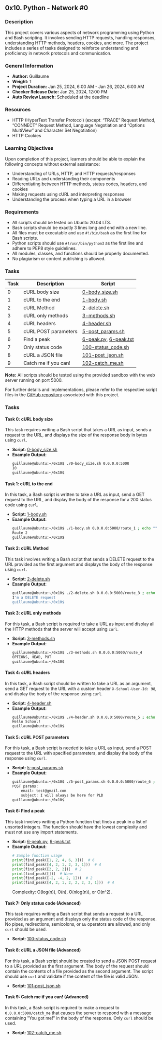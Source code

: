 ## 0x10. Python - Network #0

### Description

This project covers various aspects of network programming using Python and Bash scripting. It involves sending HTTP requests, handling responses, understanding HTTP methods, headers, cookies, and more. The project includes a series of tasks designed to reinforce understanding and proficiency in network protocols and communication.

### General Information

- **Author:** Guillaume
- **Weight:** 1
- **Project Duration:** Jan 25, 2024, 6:00 AM - Jan 26, 2024, 6:00 AM
- **Checker Release Date:** Jan 25, 2024, 12:00 PM
- **Auto Review Launch:** Scheduled at the deadline

### Resources

- HTTP (HyperText Transfer Protocol) (except: “TRACE” Request Method, “CONNECT” Request Method, Language Negotiation and “Options MultiView” and Character Set Negotiation)
- HTTP Cookies

### Learning Objectives

Upon completion of this project, learners should be able to explain the following concepts without external assistance:

- Understanding of URLs, HTTP, and HTTP requests/responses
- Reading URLs and understanding their components
- Differentiating between HTTP methods, status codes, headers, and cookies
- Making requests using cURL and interpreting responses
- Understanding the process when typing a URL in a browser

### Requirements

- All scripts should be tested on Ubuntu 20.04 LTS.
- Bash scripts should be exactly 3 lines long and end with a new line.
- All files must be executable and use `#!/bin/bash` as the first line for Bash scripts.
- Python scripts should use `#!/usr/bin/python3` as the first line and adhere to PEP8 style guidelines.
- All modules, classes, and functions should be properly documented.
- No plagiarism or content publishing is allowed.

### Tasks

| Task | Description | Script |
| ---- | ----------- | ------ |
| 0 | cURL body size | [0-body_size.sh](https://github.com/alx-higher_level_programming/0x10-python-network_0/0-body_size.sh) |
| 1 | cURL to the end | [1-body.sh](https://github.com/Desire-2/alx-higher_level_programming/0x10-python-network_0/1-body.sh) |
| 2 | cURL Method | [2-delete.sh](https://github.com/Desire-2/alx-higher_level_programming/0x10-python-network_0/2-delete.sh) |
| 3 | cURL only methods | [3-methods.sh](https://github.com/Desire-2/alx-higher_level_programming/0x10-python-network_0/3-methods.sh) |
| 4 | cURL headers | [4-header.sh](https://github.com/Desire-2/alx-higher_level_programming/0x10-python-network_0/4-header.sh) |
| 5 | cURL POST parameters | [5-post_params.sh](https://github.com/Desire-2/alx-higher_level_programming/0x10-python-network_0/5-post_params.sh) |
| 6 | Find a peak | [6-peak.py](https://github.com/Desire-2/alx-higher_level_programming/0x10-python-network_0/6-peak.py), [6-peak.txt](https://github.com/Desire-2/alx-higher_level_programming/0x10-python-network_0/6-peak.txt) |
| 7 | Only status code | [100-status_code.sh](https://github.com/Desire-2/alx-higher_level_programming/0x10-python-network_0/100-status_code.sh) |
| 8 | cURL a JSON file | [101-post_json.sh](https://github.com/Desire-2/alx-higher_level_programming/0x10-python-network_0/101-post_json.sh) |
| 9 | Catch me if you can! | [102-catch_me.sh](https://github.com/Desire-2/alx-higher_level_programming/0x10-python-network_0/102-catch_me.sh) |

**Note:** All scripts should be tested using the provided sandbox with the web server running on port 5000.

For further details and implementations, please refer to the respective script files in the [GitHub repository](https://github.com/Desire-2/alx-higher_level_programming/0x10-python-network_0) associated with this project.


### Tasks

#### Task 0: cURL body size

This task requires writing a Bash script that takes a URL as input, sends a request to the URL, and displays the size of the response body in bytes using `curl`.

- **Script**: [0-body_size.sh](https://github.com/alx-higher_level_programming/0x10-python-network_0/0-body_size.sh)
- **Example Output**:
  ```bash
  guillaume@ubuntu:~/0x10$ ./0-body_size.sh 0.0.0.0:5000
  10
  guillaume@ubuntu:~/0x10$
  ```

#### Task 1: cURL to the end

In this task, a Bash script is written to take a URL as input, send a GET request to the URL, and display the body of the response for a 200 status code using `curl`.

- **Script**: [1-body.sh](https://github.com/alx-higher_level_programming/0x10-python-network_0/1-body.sh)
- **Example Output**:
  ```bash
  guillaume@ubuntu:~/0x10$ ./1-body.sh 0.0.0.0:5000/route_1 ; echo ""
  Route 2
  guillaume@ubuntu:~/0x10$
  ```

#### Task 2: cURL Method

This task involves writing a Bash script that sends a DELETE request to the URL provided as the first argument and displays the body of the response using `curl`.

- **Script**: [2-delete.sh](https://github.com/alx-higher_level_programming/0x10-python-network_0/2-delete.sh)
- **Example Output**:
  ```bash
  guillaume@ubuntu:~/0x10$ ./2-delete.sh 0.0.0.0:5000/route_3 ; echo ""
  I'm a DELETE request
  guillaume@ubuntu:~/0x10$
  ```

#### Task 3: cURL only methods

For this task, a Bash script is required to take a URL as input and display all the HTTP methods that the server will accept using `curl`.

- **Script**: [3-methods.sh](https://github.com/alx-higher_level_programming/0x10-python-network_0/3-methods.sh)
- **Example Output**:
  ```bash
  guillaume@ubuntu:~/0x10$ ./3-methods.sh 0.0.0.0:5000/route_4
  OPTIONS, HEAD, PUT
  guillaume@ubuntu:~/0x10$
  ```

#### Task 4: cURL headers

In this task, a Bash script should be written to take a URL as an argument, send a GET request to the URL with a custom header `X-School-User-Id: 98`, and display the body of the response using `curl`.

- **Script**: [4-header.sh](https://github.com/alx-higher_level_programming/0x10-python-network_0/4-header.sh)
- **Example Output**:
  ```bash
  guillaume@ubuntu:~/0x10$ ./4-header.sh 0.0.0.0:5000/route_5 ; echo ""
  Hello School!
  guillaume@ubuntu:~/0x10$
  ```

#### Task 5: cURL POST parameters

For this task, a Bash script is needed to take a URL as input, send a POST request to the URL with specified parameters, and display the body of the response using `curl`.

- **Script**: [5-post_params.sh](https://github.com/alx-higher_level_programming/0x10-python-network_0/5-post_params.sh)
- **Example Output**:
  ```bash
  guillaume@ubuntu:~/0x10$ ./5-post_params.sh 0.0.0.0:5000/route_6 ; echo ""
  POST params:
      email: test@gmail.com
      subject: I will always be here for PLD
  guillaume@ubuntu:~/0x10$
  ```

#### Task 6: Find a peak

This task involves writing a Python function that finds a peak in a list of unsorted integers. The function should have the lowest complexity and must not use any import statements.

- **Script**: [6-peak.py](https://github.com/alx-higher_level_programming/0x10-python-network_0/6-peak.py), [6-peak.txt](https://github.com/alx-higher_level_programming/0x10-python-network_0/6-peak.txt)
- **Example Output**:
  ```python
  # Sample function usage
  print(find_peak([1, 2, 4, 6, 3]))  # 6
  print(find_peak([4, 2, 1, 2, 3, 1]))  # 4
  print(find_peak([2, 2, 2]))  # 2
  print(find_peak([]))  # None
  print(find_peak([-2, -4, 2, 1]))  # 2
  print(find_peak([4, 2, 1, 2, 2, 2, 3, 1]))  # 4
  ```
  Complexity: O(log(n)), O(n), O(nlog(n)), or O(n^2).

#### Task 7: Only status code (Advanced)

This task requires writing a Bash script that sends a request to a URL provided as an argument and displays only the status code of the response. No pipes, redirections, semicolons, or `&&` operators are allowed, and only `curl` should be used.

- **Script**: [100-status_code.sh](https://github.com/alx-higher_level_programming/0x10-python-network_0/100-status_code.sh)

#### Task 8: cURL a JSON file (Advanced)

For this task, a Bash script should be created to send a JSON POST request to a URL provided as the first argument. The body of the request should contain the contents of a file provided as the second argument. The script should use `curl` and validate if the content of the file is valid JSON.

- **Script**: [101-post_json.sh](https://github.com/alx-higher_level_programming/0x10-python-network_0/101-post_json.sh)

#### Task 9: Catch me if you can! (Advanced)

In this task, a Bash script is required to make a request to `0.0.0.0:5000/catch_me` that causes the server to respond with a message containing "You got me!" in the body of the response. Only `curl` should be used.

- **Script**: [102-catch_me.sh](https://github.com/alx-higher_level_programming/0x10-python-network_0/102-catch_me.sh)
